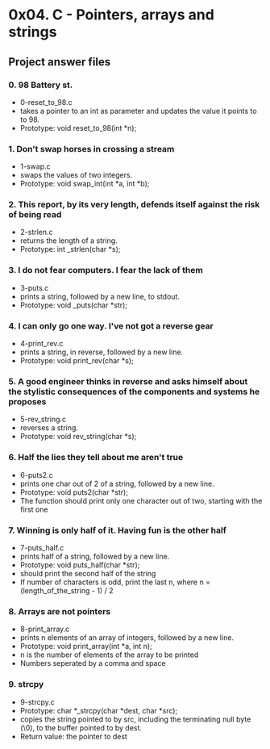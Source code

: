 # 0x04. C - Pointers, arrays and strings
## Project answer files

### 0. 98 Battery st.
* 0-reset_to_98.c
* takes a pointer to an int as parameter and updates the value it points to to 98.
* Prototype: void reset_to_98(int *n);

### 1. Don't swap horses in crossing a stream
* 1-swap.c
* swaps the values of two integers.
* Prototype: void swap_int(int *a, int *b);

### 2. This report, by its very length, defends itself against the risk of being read
* 2-strlen.c
* returns the length of a string.
* Prototype: int _strlen(char *s);

### 3. I do not fear computers. I fear the lack of them
* 3-puts.c
* prints a string, followed by a new line, to stdout.
* Prototype: void _puts(char *str);

### 4. I can only go one way. I've not got a reverse gear
* 4-print_rev.c
* prints a string, in reverse, followed by a new line.
* Prototype: void print_rev(char *s);

### 5. A good engineer thinks in reverse and asks himself about the stylistic consequences of the components and systems he proposes
* 5-rev_string.c
* reverses a string.
* Prototype: void rev_string(char *s);

### 6. Half the lies they tell about me aren't true
* 6-puts2.c
* prints one char out of 2 of a string, followed by a new line.
* Prototype: void puts2(char *str);
* The function should print only one character out of two, starting with the first one

### 7. Winning is only half of it. Having fun is the other half
* 7-puts_half.c
* prints half of a string, followed by a new line.
* Prototype: void puts_half(char *str);
* should print the second half of the string
* If number of characters is odd, print the last n, where n = (length_of_the_string - 1) / 2

### 8. Arrays are not pointers
* 8-print_array.c
* prints n elements of an array of integers, followed by a new line.
* Prototype: void print_array(int *a, int n);
* n is the number of elements of the array to be printed
* Numbers seperated by a comma and space

### 9. strcpy
* 9-strcpy.c
* Prototype: char *_strcpy(char *dest, char *src);
* copies the string pointed to by src, including the terminating null byte (\0), to the buffer pointed to by dest.
* Return value: the pointer to dest